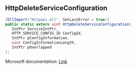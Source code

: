 ## HttpDeleteServiceConfiguration

```csharp
[DllImport("Httpapi.dll", SetLastError = true)]
public static extern uint HttpDeleteServiceConfiguration(
   IntPtr ServiceIntPtr,
   HTTP_SERVICE_CONFIG_ID ConfigId,
   IntPtr pConfigInformation,
   uint ConfigInformationLength,
   IntPtr pOverlapped
);
```

Microsoft documentation: [Link](https://docs.microsoft.com/en-us/windows/win32/api/http/nf-http-httpdeleteserviceconfiguration)
